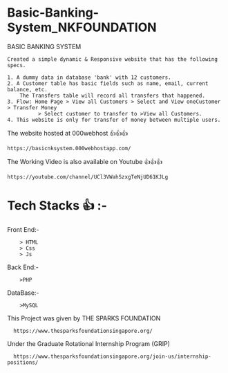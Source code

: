 # Basic-Banking-System_NKFOUNDATION

BASIC BANKING SYSTEM

    Created a simple dynamic & Responsive website that has the following specs.
    
    1. A dummy data in database 'bank' with 12 customers.
    2. A Customer table has basic fields such as name, email, current balance, etc.
        The Transfers table will record all transfers that happened.
    3. Flow: Home Page > View all Customers > Select and View oneCustomer > Transfer Money 
              > Select customer to transfer to >View all Customers.
    4. This website is only for transfer of money between multiple users.

The website hosted at 000webhost 👍👍👍
  
  
    https://basicnksystem.000webhostapp.com/
    
The Working Video is also available on Youtube 👍👍👍

    https://youtube.com/channel/UCl3VWahSzxgTeNjUD61KJLg
    
# Tech Stacks 👍 :-
  Front End:- 
        
        > HTML
        > Css
        > Js
     
  Back End:-
   
        >PHP
      
  DataBase:-
   
        >MySQL
        
  
This Project was given by THE SPARKS FOUNDATION
  
      https://www.thesparksfoundationsingapore.org/
   
Under the Graduate Rotational Internship Program (GRIP)

      https://www.thesparksfoundationsingapore.org/join-us/internship-positions/
